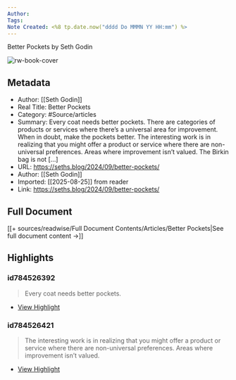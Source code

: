 ```yaml
---
Author: 
Tags:
Note Created: <%8 tp.date.now("dddd Do MMMN YY HH:mm") %>
---
```

Better Pockets by Seth Godin

![rw-book-cover](https://seths.blog/wp-content/uploads/2018/06/seth_godin_ogimages_v02_1806138-1.jpg)

## Metadata
- Author: [[Seth Godin]]
- Real Title: Better Pockets
- Category: #Source/articles
- Summary: Every coat needs better pockets. There are categories of products or services where there’s a universal area for improvement. When in doubt, make the pockets better. The interesting work is in realizing that you might offer a product or service where there are non-universal preferences. Areas where improvement isn’t valued. The Birkin bag is not […]
- URL: https://seths.blog/2024/09/better-pockets/
- Author: [[Seth Godin]]
- Imported: [[2025-08-25]] from reader
- Link: https://seths.blog/2024/09/better-pockets/

## Full Document
[[+ sources/readwise/Full Document Contents/Articles/Better Pockets|See full document content →]]

## Highlights
### id784526392

> Every coat needs better pockets.

 * [View Highlight](https://read.readwise.io/read/01j7j6647jmkvkzctwvaec14tz)
### id784526421

> The interesting work is in realizing that you might offer a product or service where there are non-universal preferences. Areas where improvement isn’t valued.

 * [View Highlight](https://read.readwise.io/read/01j7j66rvsx3e32nqv5peqa8kd)
